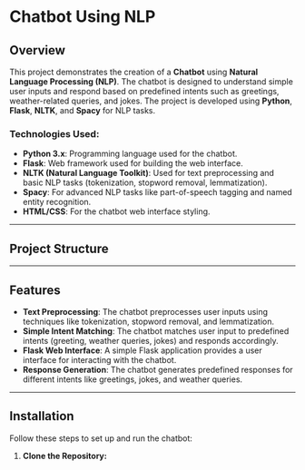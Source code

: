 # Chatbot Using NLP

## Overview

This project demonstrates the creation of a **Chatbot** using **Natural Language Processing (NLP)**. The chatbot is designed to understand simple user inputs and respond based on predefined intents such as greetings, weather-related queries, and jokes. The project is developed using **Python**, **Flask**, **NLTK**, and **Spacy** for NLP tasks.

### Technologies Used:
- **Python 3.x**: Programming language used for the chatbot.
- **Flask**: Web framework used for building the web interface.
- **NLTK (Natural Language Toolkit)**: Used for text preprocessing and basic NLP tasks (tokenization, stopword removal, lemmatization).
- **Spacy**: For advanced NLP tasks like part-of-speech tagging and named entity recognition.
- **HTML/CSS**: For the chatbot web interface styling.

---

## Project Structure


---

## Features

- **Text Preprocessing**: The chatbot preprocesses user inputs using techniques like tokenization, stopword removal, and lemmatization.
- **Simple Intent Matching**: The chatbot matches user input to predefined intents (greeting, weather queries, jokes) and responds accordingly.
- **Flask Web Interface**: A simple Flask application provides a user interface for interacting with the chatbot.
- **Response Generation**: The chatbot generates predefined responses for different intents like greetings, jokes, and weather queries.

---

## Installation

Follow these steps to set up and run the chatbot:

1. **Clone the Repository:**
   ```bash  [ https://github.com/avantika021/Chotbot-using-NLP.git ]

